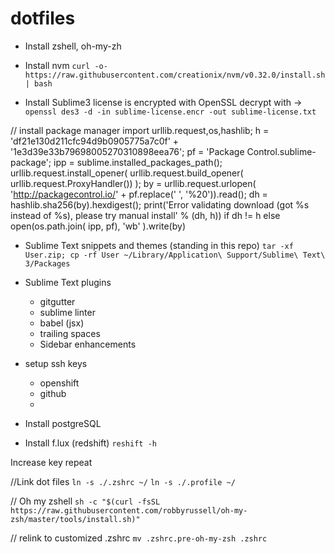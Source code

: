 # dotfiles
- Install zshell, oh-my-zh
- Install nvm
`curl -o- https://raw.githubusercontent.com/creationix/nvm/v0.32.0/install.sh | bash`


- Install Sublime3
license is encrypted with OpenSSL
decrypt with -> `openssl des3 -d -in sublime-license.encr -out sublime-license.txt`

// install package manager
import urllib.request,os,hashlib; h = 'df21e130d211cfc94d9b0905775a7c0f' + '1e3d39e33b79698005270310898eea76'; pf = 'Package Control.sublime-package'; ipp = sublime.installed_packages_path(); urllib.request.install_opener( urllib.request.build_opener( urllib.request.ProxyHandler()) ); by = urllib.request.urlopen( 'http://packagecontrol.io/' + pf.replace(' ', '%20')).read(); dh = hashlib.sha256(by).hexdigest(); print('Error validating download (got %s instead of %s), please try manual install' % (dh, h)) if dh != h else open(os.path.join( ipp, pf), 'wb' ).write(by)


- Sublime Text snippets and themes
(standing in this repo)
`tar -xf User.zip; cp -rf User ~/Library/Application\ Support/Sublime\ Text\ 3/Packages`
- Sublime Text plugins
  - gitgutter
  - sublime linter
  - babel (jsx)
  - trailing spaces
  - Sidebar enhancements

- setup ssh keys
  - openshift
  - github
  -

- Install postgreSQL
- Install f.lux (redshift)
`reshift -h`

Increase key repeat


//Link dot files
`ln -s ./.zshrc ~/`
`ln -s ./.profile ~/`

// Oh my zshell
`sh -c "$(curl -fsSL https://raw.githubusercontent.com/robbyrussell/oh-my-zsh/master/tools/install.sh)"`

// relink to customized .zshrc
`mv .zshrc.pre-oh-my-zsh .zshrc`
